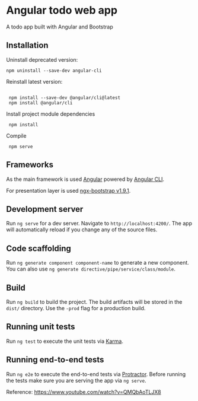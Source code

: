 # Angular todo web app
A todo app built with Angular and Bootstrap

## Installation


Uninstall deprecated version:
```
npm uninstall --save-dev angular-cli
```

Reinstall latest version:
```

 npm install --save-dev @angular/cli@latest
 npm install @angular/cli
```

Install project module dependencies
```
 npm install
```

Compile
```
 npm serve
```

## Frameworks

As the main framework is used [Angular](https://angular.io/docs) powered by [Angular CLI](https://cli.angular.io/).

For presentation layer is used [ngx-bootstrap v1.9.1](http://valor-software.com/ngx-bootstrap/#/).

## Development server
Run `ng serve` for a dev server. Navigate to `http://localhost:4200/`. The app will automatically reload if you change any of the source files.

## Code scaffolding

Run `ng generate component component-name` to generate a new component. You can also use `ng generate directive/pipe/service/class/module`.

## Build

Run `ng build` to build the project. The build artifacts will be stored in the `dist/` directory. Use the `-prod` flag for a production build.

## Running unit tests

Run `ng test` to execute the unit tests via [Karma](https://karma-runner.github.io).

## Running end-to-end tests

Run `ng e2e` to execute the end-to-end tests via [Protractor](http://www.protractortest.org/).
Before running the tests make sure you are serving the app via `ng serve`.

Reference: https://www.youtube.com/watch?v=QMQbAoTLJX8
